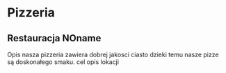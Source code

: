 # Pizzeria

## Restauracja NOname
Opis nasza pizzeria zawiera dobrej jakosci ciasto dzieki temu nasze pizze są doskonałego smaku.
cel
opis lokacji
